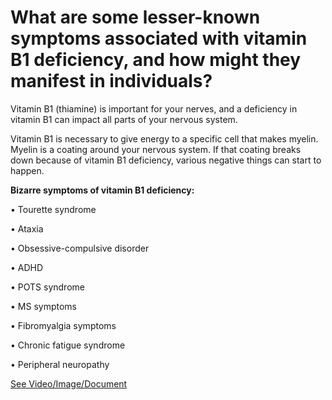 # What are some lesser-known symptoms associated with vitamin B1 deficiency, and how might they manifest in individuals?

Vitamin B1 (thiamine) is important for your nerves, and a deficiency in vitamin B1 can impact all parts of your nervous system.

Vitamin B1 is necessary to give energy to a specific cell that makes myelin. Myelin is a coating around your nervous system. If that coating breaks down because of vitamin B1 deficiency, various negative things can start to happen.

**Bizarre symptoms of vitamin B1 deficiency:**

• Tourette syndrome

• Ataxia

• Obsessive-compulsive disorder

• ADHD

• POTS syndrome

• MS symptoms

• Fibromyalgia symptoms

• Chronic fatigue syndrome

• Peripheral neuropathy

 [See Video/Image/Document](https://hls-player.drberg.com/asset?path=migrated-assets/bizarre-symptoms-of-vitamin-b1-deficiency-that-youve-never-heard-before)